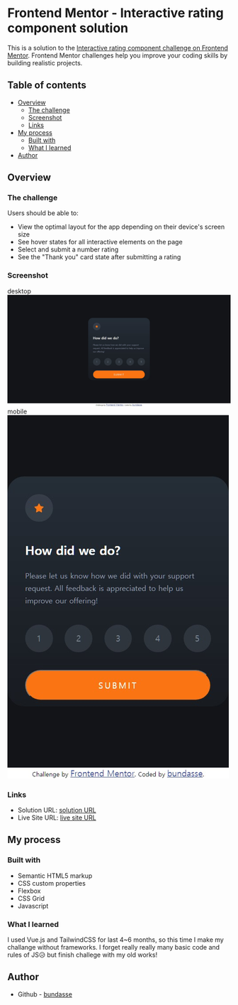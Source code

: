 # Frontend Mentor - Interactive rating component solution

This is a solution to the [Interactive rating component challenge on Frontend Mentor](https://www.frontendmentor.io/challenges/interactive-rating-component-koxpeBUmI). Frontend Mentor challenges help you improve your coding skills by building realistic projects. 

## Table of contents

- [Overview](#overview)
  - [The challenge](#the-challenge)
  - [Screenshot](#screenshot)
  - [Links](#links)
- [My process](#my-process)
  - [Built with](#built-with)
  - [What I learned](#what-i-learned)
- [Author](#author)

## Overview

### The challenge

Users should be able to:

- View the optimal layout for the app depending on their device's screen size
- See hover states for all interactive elements on the page
- Select and submit a number rating
- See the "Thank you" card state after submitting a rating

### Screenshot
desktop
![desktop](./images/screenshot_descktop.jpg)
mobile
![mobile](./images/screenshot_mobile.jpg)

### Links

- Solution URL: [solution URL](https://github.com/bundasse/Frontend-Mentor-Solutions/tree/1bcbb61c6485f6f31dde08092b228d21ac185af2/interactive-rating-component-main)
- Live Site URL: [live site URL](https://frontend-mentor-solutions-murex.vercel.app/interactive-rating-component-main/index.html)

## My process

### Built with

- Semantic HTML5 markup
- CSS custom properties
- Flexbox
- CSS Grid
- Javascript

### What I learned

I used Vue.js and TailwindCSS for last 4~6 months, so this time I make my challange without frameworks.
I forget really really many basic code and rules of JS😥 but finish challege with my old works!

## Author

- Github - [bundasse](https://github.com/bundasse)

